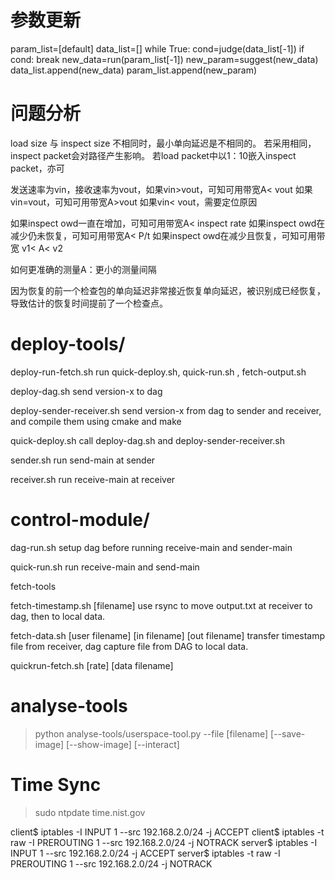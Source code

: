# 参数更新
param_list=[default]
data_list=[]
while True:
	cond=judge(data_list[-1])
	if cond:
		break
	new_data=run(param_list[-1])
	new_param=suggest(new_data)
	data_list.append(new_data)
	param_list.append(new_param)

# 问题分析

load size 与 inspect size 不相同时，最小单向延迟是不相同的。
若采用相同，inspect packet会对路径产生影响。
若load packet中以1：10嵌入inspect packet，亦可

发送速率为vin，接收速率为vout，如果vin>vout，可知可用带宽A< vout
如果vin=vout，可知可用带宽A>vout
如果vin< vout，需要定位原因

如果inspect owd一直在增加，可知可用带宽A< inspect rate
如果inspect owd在减少仍未恢复，可知可用带宽A< P/t
如果inspect owd在减少且恢复，可知可用带宽 v1< A< v2

如何更准确的测量A：更小的测量间隔

因为恢复的前一个检查包的单向延迟非常接近恢复单向延迟，被识别成已经恢复，导致估计的恢复时间提前了一个检查点。
# deploy-tools/

deploy-run-fetch.sh
run quick-deploy.sh, quick-run.sh , fetch-output.sh

deploy-dag.sh
send version-x to dag

deploy-sender-receiver.sh
send version-x from dag to sender and receiver, and compile them using cmake and make

quick-deploy.sh
call deploy-dag.sh and deploy-sender-receiver.sh

sender.sh
run send-main at sender

receiver.sh
run receive-main at receiver


# control-module/

dag-run.sh
setup dag before running receive-main and sender-main

quick-run.sh
run receive-main and send-main

fetch-tools

fetch-timestamp.sh [filename]
use rsync to move output.txt at receiver to dag, then to local data.

fetch-data.sh [user filename] [in filename] [out filename]
transfer timestamp file from receiver, dag capture file from DAG to local data.

quickrun-fetch.sh [rate] [data filename]

# analyse-tools

> python analyse-tools/userspace-tool.py --file [filename] [--save-image] [--show-image] [--interact]

# Time Sync

> sudo ntpdate time.nist.gov

client$ iptables -I INPUT 1 --src 192.168.2.0/24 -j ACCEPT
client$ iptables -t raw -I PREROUTING 1 --src 192.168.2.0/24 -j NOTRACK
server$ iptables -I INPUT 1 --src 192.168.2.0/24 -j ACCEPT
server$ iptables -t raw -I PREROUTING 1 --src 192.168.2.0/24 -j NOTRACK